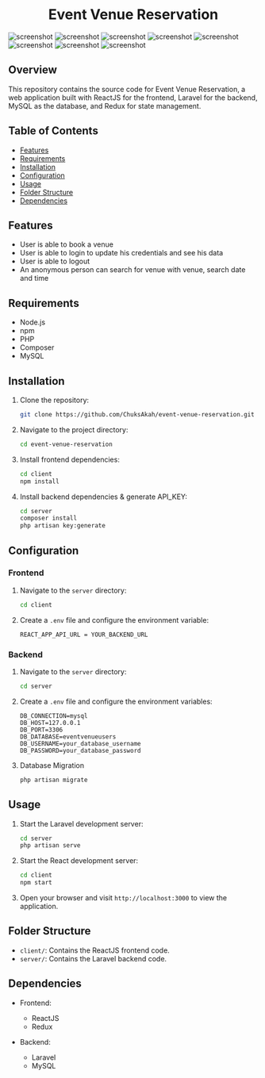 <h1 align="center">Event Venue Reservation</h1>

![screenshot](client/public/readme01.png)
![screenshot](client/public/readme02.png)
![screenshot](client/public/readme03.png)
![screenshot](client/public/readme04.png)
![screenshot](client/public/readme05.png)
![screenshot](client/public/readme06.png)
![screenshot](client/public/readme07.jpg)
![screenshot](client/public/readme08.png)

## Overview

This repository contains the source code for Event Venue Reservation, a web application built with ReactJS for the frontend, Laravel for the backend, MySQL as the database, and Redux for state management.

## Table of Contents

- [Features](#features)
- [Requirements](#requirements)
- [Installation](#installation)
- [Configuration](#configuration)
- [Usage](#usage)
- [Folder Structure](#folder-structure)
- [Dependencies](#dependencies)

## Features

- User is able to book a venue
- User is able to login to update his credentials and see his data
- User is able to logout
- An anonymous person can search for venue with venue, search date and time

## Requirements

- Node.js
- npm
- PHP
- Composer
- MySQL

## Installation

1. Clone the repository:

   ```bash
   git clone https://github.com/ChuksAkah/event-venue-reservation.git
   ```

2. Navigate to the project directory:

   ```bash
   cd event-venue-reservation
   ```

3. Install frontend dependencies:

   ```bash
   cd client
   npm install
   ```

4. Install backend dependencies & generate API_KEY:

   ```bash
   cd server
   composer install
   php artisan key:generate
   ```

## Configuration

### Frontend

1. Navigate to the `server` directory:

   ```bash
   cd client
   ```

2. Create a `.env` file and configure the environment variable:

   ```env
   REACT_APP_API_URL = YOUR_BACKEND_URL
   ```

### Backend

1. Navigate to the `server` directory:

   ```bash
   cd server
   ```

2. Create a `.env` file and configure the environment variables:

   ```env
   DB_CONNECTION=mysql
   DB_HOST=127.0.0.1
   DB_PORT=3306
   DB_DATABASE=eventvenueusers
   DB_USERNAME=your_database_username
   DB_PASSWORD=your_database_password
   ```

3. Database Migration

   ```bash
   php artisan migrate
   ```

## Usage

1. Start the Laravel development server:

   ```bash
   cd server
   php artisan serve
   ```

2. Start the React development server:

   ```bash
   cd client
   npm start
   ```

3. Open your browser and visit `http://localhost:3000` to view the application.

## Folder Structure

- `client/`: Contains the ReactJS frontend code.
- `server/`: Contains the Laravel backend code.

## Dependencies

- Frontend:

  - ReactJS
  - Redux

- Backend:
  - Laravel
  - MySQL
